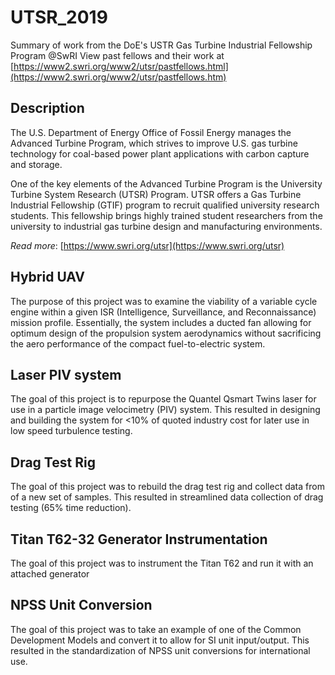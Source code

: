 # UTSR_2019
Summary of work from the DoE's USTR Gas Turbine Industrial Fellowship Program @SwRI
View past fellows and their work at [https://www2.swri.org/www2/utsr/pastfellows.html](https://www2.swri.org/www2/utsr/pastfellows.htm)
## Description
The U.S. Department of Energy Office of Fossil Energy manages the Advanced Turbine Program, which strives to improve U.S. gas turbine technology for coal-based power plant applications with carbon capture and storage.

One of the key elements of the Advanced Turbine Program is the University Turbine System Research (UTSR) Program. UTSR offers a Gas Turbine Industrial Fellowship (GTIF) program to recruit qualified university research students. This fellowship brings highly trained student researchers from the university to industrial gas turbine design and manufacturing environments. 

_Read more_: [https://www.swri.org/utsr](https://www.swri.org/utsr)


## Hybrid UAV
The purpose of this project was to examine the viability of a variable cycle engine within a given ISR (Intelligence, Surveillance, and Reconnaissance) mission profile. Essentially, the system includes a ducted fan allowing for optimum design of the propulsion system aerodynamics without sacrificing the aero performance of the compact fuel-to-electric system.


## Laser PIV system
The goal of this project is to repurpose the Quantel Qsmart Twins laser for use in a particle image velocimetry (PIV) system. This resulted in designing and building the system for <10% of quoted industry cost for later use in low speed turbulence testing.

## Drag Test Rig
The  goal  of  this  project  was  to rebuild  the  drag  test  rig  and  collect  data  from of  a  new  set  of  samples. This resulted in streamlined data collection of drag testing (65% time reduction).

## Titan T62-32 Generator Instrumentation
The goal of this project was to instrument the Titan T62 and run it with an attached generator

## NPSS Unit Conversion
The goal of this project was to take an example of one of the Common Development Models and convert it to allow for SI unit input/output. This resulted in the standardization of NPSS unit conversions for international use.
